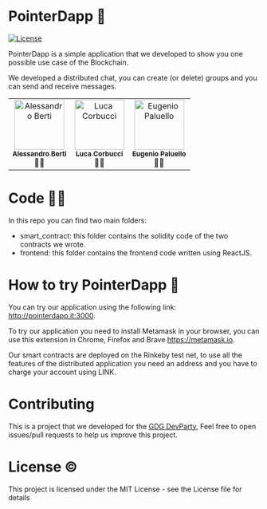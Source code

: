 # PointerDapp 💬

[![License](https://img.shields.io/badge/license-MIT%20License-brightgreen.svg)](https://opensource.org/licenses/MIT)

PointerDapp is a simple application that we developed to show you one possible use case of the Blockchain.

We developed a distributed chat, you can create (or delete) groups and you can send and receive messages.

<!-- ALL-CONTRIBUTORS-LIST:START -->
<!-- prettier-ignore-start -->
<!-- markdownlint-disable -->
<table>
  <tr>
    <td align="center"><a href="https://github.com/Brotherhood94"><img src="https://avatars1.githubusercontent.com/u/24278256?s=460&u=4d5cd3b6125436e39d1a543c7b1d632960b70f3e&v=4" width="100px;" alt="Alessandro Berti"/><br /><sub><b>Alessandro Berti</b></sub></a><br /><a  title="Developer">👨‍💻</a></td>
    <td align="center"><a href="lucacorbucci.me"><img src="https://avatars0.githubusercontent.com/u/2198490?s=460&u=e2a9f6ee366490f639d9e9e96fb62e5eee39c69e&v=4" width="100px;" alt="Luca Corbucci"/><br /><sub><b>Luca Corbucci</b></sub></a><br /><a title="Developer">👨‍💻</a></td>
    <td align="center"><a href="https://github.com/eugypalu"><img src="https://avatars2.githubusercontent.com/u/10235567?s=460&u=3b0ab03757c580842375f861d93efc136bd38741&v=4" width="100px;" alt="Eugenio Paluello"/><br /><sub><b>Eugenio Paluello</b></sub></a><br /><a  title="Developer">👨‍💻</a></td>

  </tr>
</table>

<!-- markdownlint-enable -->
<!-- prettier-ignore-end -->
<!-- ALL-CONTRIBUTORS-LIST:END -->

# Code 👩‍💻

In this repo you can find two main folders:

- smart_contract: this folder contains the solidity code of the two contracts we wrote. 
- frontend: this folder contains the frontend code written using ReactJS. 

# How to try PointerDapp 🚀

You can try our application using the following link: http://pointerdapp.it:3000.

To try our application you need to install Metamask in your browser, you can use this extension in Chrome, Firefox and Brave https://metamask.io.

Our smart contracts are deployed on the Rinkeby test net, to use all the features of the distributed application you need an address and you have to charge your account using LINK.

# Contributing

This is a project that we developed for the [GDG DevParty](https://www.gdgdevparty.it), Feel free to open issues/pull requests to help us improve this project. 

# License ©️

This project is licensed under the MIT License - see the License file for details
